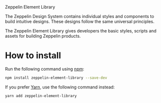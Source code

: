 Zeppelin Element Library

The Zeppelin Design System contains individual styles and components to build intuitive designs. These designs follow the same universal principles.

The Zeppelin Element Library gives developers the basic styles, scripts and assets for building Zeppelin products.

# How to install

Run the following command using [npm](https://www.npmjs.com/):

```bash
npm install zeppelin-element-library --save-dev
```

If you prefer [Yarn](https://yarnpkg.com/en/), use the following command instead:

```bash
yarn add zeppelin-element-library
```
